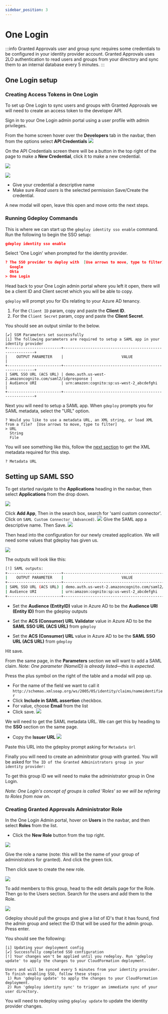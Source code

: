 ```yaml
---
sidebar_position: 3
---
```


# One Login

:::info
Granted Approvals user and group sync requires some credentials to be configured in your identity provider account. Granted Approvals uses 2LO authentication to read users and groups from your directory and sync them to an internal database every 5 minutes.
:::

## One Login setup

### Creating Access Tokens in One Login

To set up One Login to sync users and groups with Granted Approvals we will need to create an access token to the developer API.

Sign in to your One Login admin portal using a user profile with admin privileges.

From the home screen hover over the **Developers** tab in the navbar, then from the options select **API Credentials**
![](/img/sso/one-login/1.png)

On the API Credentials screen there will be a button in the top right of the page to make a **New Credential**, click it to make a new credential.

![](/img/sso/one-login/2.png)

![](/img/sso/one-login/3.png)
- Give your credential a descriptive name
- Make sure *Read users* is the selected permission
Save/Create the credential.

A new modal will open, leave this open and move onto the next steps.

### Running Gdeploy Commands

This is where we can start up the `gdeploy identity sso enable` command. Run the following to begin the SSO setup:

```json
gdeploy identity sso enable
```

Select 'One Login' when prompted for the identity provider.

```json
? The SSO provider to deploy with  [Use arrows to move, type to filter]
  Google
  Okta
> One Login
```

Head back to your One Login admin portal where you left it open, there will be a client ID and Client secret which you will be able to copy.

`gdeploy` will prompt you for IDs relating to your Azure AD tenancy.

1. For the `Client ID` param, copy and paste the **Client ID**.
2. For the `Client Secret` param, copy and paste the **Client Secret**.


You should see an output similar to the below.

```
[✔] SSM Parameters set successfully
[i] The following parameters are required to setup a SAML app in your identity provider
+------------------------+---------------------------------------------------------+
|    OUTPUT PARAMETER    |                          VALUE                          |
+------------------------+---------------------------------------------------------+
| SAML SSO URL (ACS URL) | demo.auth.us-west-2.amazoncognito.com/saml2/idpresponse |
| Audience URI           | urn:amazon:cognito:sp:us-west-2_abcdefghi               |
+------------------------+---------------------------------------------------------+
```

Next you will need to setup a SAML app. When `gdeploy` prompts you for SAML metadata, select the "URL" option.

```
? Would you like to use a metadata URL, an XML string, or load XML from a file?  [Use arrows to move, type to filter]
> URL
  String
  File
```

You will see something like this, follow the [next section](#setting-up-saml-sso) to get the XML metadata required for this step.

```
? Metadata URL
```

## Setting up SAML SSO

To get started navigate to the **Applications** heading in the navbar, then select **Applications** from the drop down.

![](/img/sso/one-login/4.png)

Click **Add App**, Then in the search box, search for 'saml custom connector'. Click on `SAML Custom Connector (Advanced)`.
![](/img/sso/one-login/5.png)
Give the SAML app a descriptive name. Then Save.
![](/img/sso/one-login/6.png)


Then head into the configuration for our newly created application. We will need some values that gdeploy has given us.
 
![](/img/sso/one-login/7.png)

The outputs will look like this:

```bash
[!] SAML outputs:
+------------------------+---------------------------------------------------------+
|    OUTPUT PARAMETER    |                          VALUE                          |
+------------------------+---------------------------------------------------------+
| SAML SSO URL (ACS URL) | demo.auth.us-west-2.amazoncognito.com/saml2/idpresponse |
| Audience URI           | urn:amazon:cognito:sp:us-west-2_abcdefghi               |
+------------------------+---------------------------------------------------------+
```

- Set the **Audience (EntityID)** value in Azure AD to be the  **Audience URI (Entity ID)** from the gdeploy outputs

- Set the **ACS (Consumer) URL Validator** value in Azure AD to be the **SAML SSO URL (ACS URL)** from `gdeploy`
- Set the **ACS (Consumer) URL** value in Azure AD to be the **SAML SSO URL (ACS URL)** from `gdeploy`

Hit save.

From the same page, in the **Parameters** section we will want to add a SAML claim. 
*Note: One parameter (NameID) is already listed—this is expected.*

Press the plus symbol on the right of the table and a modal will pop up.
- For the name of the field we want to call it `http://schemas.xmlsoap.org/ws/2005/05/identity/claims/nameidentifier`
- Click **Include in SAML assertion** checkbox.
- For value, choose **Email** from the list
- Click save.
![](/img/sso/one-login/8.png)


We will need to get the SAML metadata URL. We can get this by heading to the **SSO** section on the same page.
- Copy the **Issuer URL**
![](/img/sso/one-login/9.png)

Paste this URL into the gdeploy prompt asking for `Metadata Url`

Finally you will need to create an adminitrator group with granted. You will be asked for `The ID of the Granted Administrators group in your identity provider:`

To get this group ID we will need to make the administrator group in One Login.

*Note: One Login's concept of groups is called 'Roles' so we will be refering to Roles from now on.*

### Creating Granted Approvals Administrator Role

In the One Login Admin portal, hover on **Users** in the navbar, and then select **Roles** from the list.
- Click the **New Role** button from the top right.

![](/img/sso/one-login/10.png)

Give the role a name (note: this will be the name of your group of administrators for granted). And click the green tick.

Then click save to create the new role.

![](/img/sso/one-login/11.png)

To add members to this group, head to the edit details page for the Role. Then go to the Users section.
Search for the users and add them to the Role.

![](/img/sso/one-login/12.png)

Gdeploy should pull the groups and give a list of ID's that it has found, find the admin group and select the ID that will be used for the admin group. Press enter.

You should see the following:

```
[i] Updating your deployment config
[✔] Successfully completed SSO configuration
[!] Your changes won't be applied until you redeploy. Run 'gdeploy update' to apply the changes to your CloudFormation deployment.

Users and will be synced every 5 minutes from your identity provider. To finish enabling SSO, follow these steps:
 1) Run 'gdeploy update' to apply the changes to your CloudFormation deployment.
 2) Run 'gdeploy identity sync' to trigger an immediate sync of your user directory.
```

You will need to redeploy using `gdeploy update` to update the identity provider changes.

